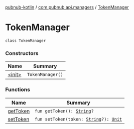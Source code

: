 [pubnub-kotlin](../../index.md) / [com.pubnub.api.managers](../index.md) / [TokenManager](./index.md)

# TokenManager

`class TokenManager`

### Constructors

| Name | Summary |
|---|---|
| [&lt;init&gt;](-init-.md) | `TokenManager()` |

### Functions

| Name | Summary |
|---|---|
| [getToken](get-token.md) | `fun getToken(): `[`String`](https://kotlinlang.org/api/latest/jvm/stdlib/kotlin/-string/index.html)`?` |
| [setToken](set-token.md) | `fun setToken(token: `[`String`](https://kotlinlang.org/api/latest/jvm/stdlib/kotlin/-string/index.html)`?): `[`Unit`](https://kotlinlang.org/api/latest/jvm/stdlib/kotlin/-unit/index.html) |
